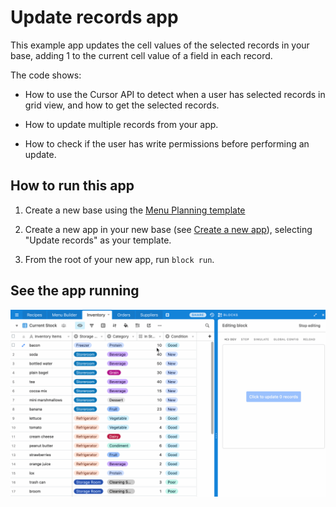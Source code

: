 # Update records app

This example app updates the cell values of the selected records in your base, adding 1 to the
current cell value of a field in each record.

The code shows:

-   How to use the Cursor API to detect when a user has selected records in grid view, and how to
    get the selected records.

-   How to update multiple records from your app.

-   How to check if the user has write permissions before performing an update.

## How to run this app

1. Create a new base using the
   [Menu Planning template](https://airtable.com/templates/event-planning/expvAPRfjIaE5Js68/menu-planning)

2. Create a new app in your new base (see
   [Create a new app](https://airtable.com/developers/blocks/guides/hello-world-tutorial#create-a-new-app)),
   selecting "Update records" as your template.

3. From the root of your new app, run `block run`.

## See the app running

![App with a button that adds 1 to 'In Stock' for each selected record](media/block.gif)
